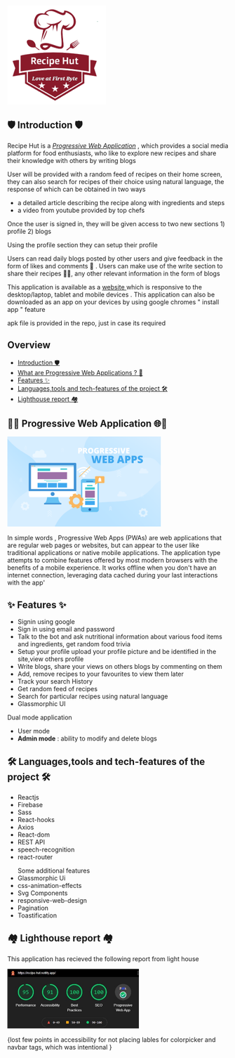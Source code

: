 <img src='./public/logo_RH.png' width='225'/>
<h2 id='intro'> 🛡️ Introduction 🛡️ </h2>
<p> Recipe Hut is a <em><a href='#PWAs'>Progressive Web Application</a> </em>, which provides a social media platform for food enthusiasts, who like to explore new recipes and share their knowledge with others by writing blogs</p>
<p> User will be provided with a random feed of recipes on their home screen, they can also search for recipes of their choice using natural language, the response of which can be obtained in two ways
 <ul>
  <li>a detailed article describing the recipe along with ingredients and steps</li>
  <li>a video from youtube provided by top chefs </li>
 </ul>
 </p>
 <p>  Once the user is signed in, they will be given access to two new sections 1) profile 2) blogs </p>
 <p> Using the profile section they can setup their profile </p>
 <p> Users can read daily blogs posted by other users and give feedback in the form of likes and comments  💌 . Users can make use of the write section to share their recipes 🥙🥗, any other relevant information in the form of blogs </p>
<p> This application is available as a <em> <a href ='https://recipe-hut.netlify.app' target="_blank"> </em> website <a/> which is responsive to the desktop/laptop, tablet and mobile devices . This application can also be downloaded as an app on your devices by using google chromes " install app " feature </p>
 <span> apk file is provided in the repo, just in case its required </span>
<h2> Overview </h2>
 <ul>
  <li>
    <a href ='#intro'> Introduction 🛡️ </a>
  </li>
  <li>
   <a href ='#PWAs'> What are Progressive Web Applications ? 🤔</a>
  </li>
  <li>
   <a href ='#features'> Features ✨</a>
  </li>
  <li>
     <a href ='#tech_stack'>Languages,tools and tech-features of the project 🛠️ </a>
  </li>
  <li> 
   <a href='#lighthouse_report'>Lighthouse report 🏘️</a>
 </ul>
 
<div id ='PWAs'>
  <h2> 📱🌐 Progressive Web Application 🌐📱 </h2>
  <img src='Readme_assets/Pwapic.png' width='350' />
  <p> In simple words , Progressive Web Apps (PWAs) are web applications that are regular web pages or websites, but can appear to the user like 
      traditional applications or native mobile applications. The application type attempts to combine features offered by most modern browsers with the benefits of a 
      mobile experience. It works offline when you don't have an internet connection, leveraging data cached during your last interactions with the app'
  </p>
</div>

<!--   features-->
<div id='features'>
 <h2> ✨ Features ✨</h2>
 <ul>
   <li>Signin using google </li>
   <li>Sign in using email and password</li>
   <li>Talk to the bot and ask nutritional information about various food items and ingredients, get random food trivia</li>
   <li> Setup your profile upload your profile picture and be identified in the site,view others  profile
   </li>
   <li>Write blogs, share your views on others blogs by commenting on them</li>
   <li>Add, remove recipes to your favourites to view them later</li>
   <li>Track your search History</li>
   <li>Get random feed of recipes </li>
   <li>Search for particular recipes using natural language</li>
   <li>Glassmorphic UI</li>
 </ul>
 <p> Dual mode application </p>
 <ul> 
  <li> User mode </li>
  <li> <b>Admin mode</b> : ability to modify and delete blogs </li>
 </ul>
</div>

 <div id='tech_stack'>
 <h2>🛠️ Languages,tools and tech-features of the project 🛠️ </h2>
  <ul>
   <li> Reactjs </li>
   <li> Firebase </li>
   <li> Sass  </li>
   <li> React-hooks </li>
   <li> Axios </li>
   <li> React-dom </li>
   <li> REST API </li>
   <li>speech-recognition </li>
    <li>react-router </li>
  </ul>
   <ul>
    Some additional features
   <li> Glassmorphic Ui </li>
   <li>css-animation-effects </li>
    <li> Svg Components </li>
   <li>responsive-web-design </li>
   <li> Pagination </li>
   <li> Toastification </li>
  </ul>
 </div>

<!-- report  -->
 <div id='lighthouse_report'>
 <h2> 🏘️ Lighthouse report 🏘️</h2>
 <p>This application has recieved the following report from light house</p>
 <img src='Readme_assets/lighthouse_report_recipeHut.jpg' width='300' />
 <p>
 {lost few points in accessibility for not placing lables for colorpicker and navbar tags, which was intentional }</p>
 </div>
 
